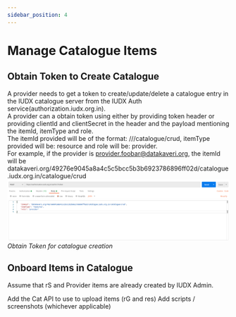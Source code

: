 ```yaml
---
sidebar_position: 4
---
```

 
# Manage Catalogue Items

## Obtain Token to Create Catalogue
A provider needs to get a token to create/update/delete a catalogue entry in the IUDX catalogue server from the IUDX Auth service(authorization.iudx.org.in).<br /> 
A provider can a obtain token using either by providing token header or providing clientId and clientSecret in the header and the payload mentioning the itemId, itemType and role.<br />
The itemId provided will be of the format: <provider-domain>/<SHA1-of-provider-email>/<catalogue-url>/catalogue/crud, itemType provided will be: resource and role will be: provider.<br />
For example, if the provider is provider.foobar@datakaveri.org, the itemId will be datakaveri.org/49276e9045a8a4c5c5bcc5b3b6923786896ff02d/catalogue.iudx.org.in/catalogue/crud
![Obtain onboarder token](../../resources/cat/provider_onboard.png)<br/>
*Obtain Token for catalogue creation*



## Onboard Items in Catalogue
Assume that rS and Provider items are already created by IUDX Admin. 

Add the Cat API to use to upload items (rG and res)
Add scripts / screenshots (whichever applicable)

